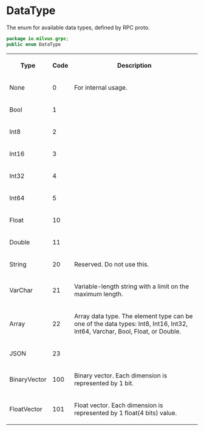 # DataType

The enum for available data types, defined by RPC proto.

```java
package io.milvus.grpc;
public enum DataType
```

<table>
   <tr>
     <th><p><strong>Type</strong></p></th>
     <th><p><strong>Code</strong></p></th>
     <th><p><strong>Description</strong></p></th>
   </tr>
   <tr>
     <td><p>None</p></td>
     <td><p>0</p></td>
     <td><p>For internal usage.</p></td>
   </tr>
   <tr>
     <td><p>Bool</p></td>
     <td><p>1</p></td>
     <td></td>
   </tr>
   <tr>
     <td><p>Int8</p></td>
     <td><p>2</p></td>
     <td></td>
   </tr>
   <tr>
     <td><p>Int16</p></td>
     <td><p>3</p></td>
     <td></td>
   </tr>
   <tr>
     <td><p>Int32</p></td>
     <td><p>4</p></td>
     <td></td>
   </tr>
   <tr>
     <td><p>Int64</p></td>
     <td><p>5</p></td>
     <td></td>
   </tr>
   <tr>
     <td><p>Float</p></td>
     <td><p>10</p></td>
     <td></td>
   </tr>
   <tr>
     <td><p>Double</p></td>
     <td><p>11</p></td>
     <td></td>
   </tr>
   <tr>
     <td><p>String</p></td>
     <td><p>20</p></td>
     <td><p>Reserved. Do not use this.</p></td>
   </tr>
   <tr>
     <td><p>VarChar</p></td>
     <td><p>21</p></td>
     <td><p>Variable-length string with a limit on the maximum length.</p></td>
   </tr>
   <tr>
     <td><p>Array</p></td>
     <td><p>22</p></td>
     <td><p>Array data type. The element type can be one of the data types: Int8, Int16, Int32, Int64, Varchar, Bool, Float, or Double.</p></td>
   </tr>
   <tr>
     <td><p>JSON</p></td>
     <td><p>23</p></td>
     <td></td>
   </tr>
   <tr>
     <td><p>BinaryVector</p></td>
     <td><p>100</p></td>
     <td><p>Binary vector. Each dimension is represented by 1 bit.</p></td>
   </tr>
   <tr>
     <td><p>FloatVector</p></td>
     <td><p>101</p></td>
     <td><p>Float vector. Each dimension is represented by 1 float(4 bits) value.</p></td>
   </tr>
</table>
